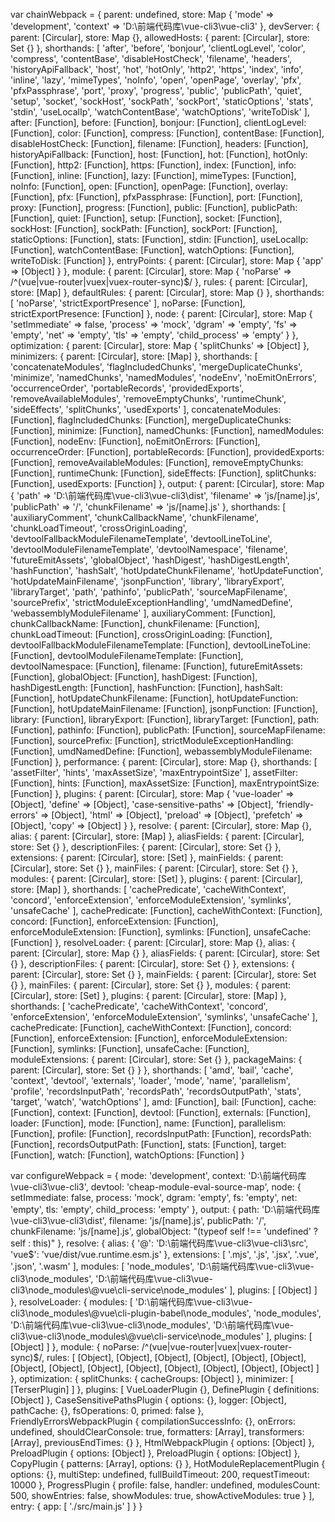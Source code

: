 var chainWebpack = {
    parent: undefined,
    store: Map {
      'mode' => 'development',
      'context' => 'D:\\前端代码库\\vue-cli3\\vue-cli3'
    },
    devServer: {
      parent: [Circular],
      store: Map {},
      allowedHosts: { parent: [Circular], store: Set {} },
      shorthands: [
        'after',            'before',             'bonjour',
        'clientLogLevel',   'color',              'compress',
        'contentBase',      'disableHostCheck',   'filename',
        'headers',          'historyApiFallback', 'host',
        'hot',              'hotOnly',            'http2',
        'https',            'index',              'info',
        'inline',           'lazy',               'mimeTypes',
        'noInfo',           'open',               'openPage',
        'overlay',          'pfx',                'pfxPassphrase',
        'port',             'proxy',              'progress',
        'public',           'publicPath',         'quiet',
        'setup',            'socket',             'sockHost',
        'sockPath',         'sockPort',           'staticOptions',
        'stats',            'stdin',              'useLocalIp',
        'watchContentBase', 'watchOptions',       'writeToDisk'
      ],
      after: [Function],
      before: [Function],
      bonjour: [Function],
      clientLogLevel: [Function],
      color: [Function],
      compress: [Function],
      contentBase: [Function],
      disableHostCheck: [Function],
      filename: [Function],
      headers: [Function],
      historyApiFallback: [Function],
      host: [Function],
      hot: [Function],
      hotOnly: [Function],
      http2: [Function],
      https: [Function],
      index: [Function],
      info: [Function],
      inline: [Function],
      lazy: [Function],
      mimeTypes: [Function],
      noInfo: [Function],
      open: [Function],
      openPage: [Function],
      overlay: [Function],
      pfx: [Function],
      pfxPassphrase: [Function],
      port: [Function],
      proxy: [Function],
      progress: [Function],
      public: [Function],
      publicPath: [Function],
      quiet: [Function],
      setup: [Function],
      socket: [Function],
      sockHost: [Function],
      sockPath: [Function],
      sockPort: [Function],
      staticOptions: [Function],
      stats: [Function],
      stdin: [Function],
      useLocalIp: [Function],
      watchContentBase: [Function],
      watchOptions: [Function],
      writeToDisk: [Function]
    },
    entryPoints: { parent: [Circular], store: Map { 'app' => [Object] } },
    module: {
      parent: [Circular],
      store: Map { 'noParse' => /^(vue|vue-router|vuex|vuex-router-sync)$/ },
      rules: { parent: [Circular], store: [Map] },
      defaultRules: { parent: [Circular], store: Map {} },
      shorthands: [ 'noParse', 'strictExportPresence' ],
      noParse: [Function],
      strictExportPresence: [Function]
    },
    node: {
      parent: [Circular],
      store: Map {
        'setImmediate' => false,
        'process' => 'mock',
        'dgram' => 'empty',
        'fs' => 'empty',
        'net' => 'empty',
        'tls' => 'empty',
        'child_process' => 'empty'
      }
    },
    optimization: {
      parent: [Circular],
      store: Map { 'splitChunks' => [Object] },
      minimizers: { parent: [Circular], store: [Map] },
      shorthands: [
        'concatenateModules',
        'flagIncludedChunks',
        'mergeDuplicateChunks',
        'minimize',
        'namedChunks',
        'namedModules',
        'nodeEnv',
        'noEmitOnErrors',
        'occurrenceOrder',
        'portableRecords',
        'providedExports',
        'removeAvailableModules',
        'removeEmptyChunks',
        'runtimeChunk',
        'sideEffects',
        'splitChunks',
        'usedExports'
      ],
      concatenateModules: [Function],
      flagIncludedChunks: [Function],
      mergeDuplicateChunks: [Function],
      minimize: [Function],
      namedChunks: [Function],
      namedModules: [Function],
      nodeEnv: [Function],
      noEmitOnErrors: [Function],
      occurrenceOrder: [Function],
      portableRecords: [Function],
      providedExports: [Function],
      removeAvailableModules: [Function],
      removeEmptyChunks: [Function],
      runtimeChunk: [Function],
      sideEffects: [Function],
      splitChunks: [Function],
      usedExports: [Function]
    },
    output: {
      parent: [Circular],
      store: Map {
        'path' => 'D:\\前端代码库\\vue-cli3\\vue-cli3\\dist',
        'filename' => 'js/[name].js',
        'publicPath' => '/',
        'chunkFilename' => 'js/[name].js'
      },
      shorthands: [
        'auxiliaryComment',
        'chunkCallbackName',
        'chunkFilename',
        'chunkLoadTimeout',
        'crossOriginLoading',
        'devtoolFallbackModuleFilenameTemplate',
        'devtoolLineToLine',
        'devtoolModuleFilenameTemplate',
        'devtoolNamespace',
        'filename',
        'futureEmitAssets',
        'globalObject',
        'hashDigest',
        'hashDigestLength',
        'hashFunction',
        'hashSalt',
        'hotUpdateChunkFilename',
        'hotUpdateFunction',
        'hotUpdateMainFilename',
        'jsonpFunction',
        'library',
        'libraryExport',
        'libraryTarget',
        'path',
        'pathinfo',
        'publicPath',
        'sourceMapFilename',
        'sourcePrefix',
        'strictModuleExceptionHandling',
        'umdNamedDefine',
        'webassemblyModuleFilename'
      ],
      auxiliaryComment: [Function],
      chunkCallbackName: [Function],
      chunkFilename: [Function],
      chunkLoadTimeout: [Function],
      crossOriginLoading: [Function],
      devtoolFallbackModuleFilenameTemplate: [Function],
      devtoolLineToLine: [Function],
      devtoolModuleFilenameTemplate: [Function],
      devtoolNamespace: [Function],
      filename: [Function],
      futureEmitAssets: [Function],
      globalObject: [Function],
      hashDigest: [Function],
      hashDigestLength: [Function],
      hashFunction: [Function],
      hashSalt: [Function],
      hotUpdateChunkFilename: [Function],
      hotUpdateFunction: [Function],
      hotUpdateMainFilename: [Function],
      jsonpFunction: [Function],
      library: [Function],
      libraryExport: [Function],
      libraryTarget: [Function],
      path: [Function],
      pathinfo: [Function],
      publicPath: [Function],
      sourceMapFilename: [Function],
      sourcePrefix: [Function],
      strictModuleExceptionHandling: [Function],
      umdNamedDefine: [Function],
      webassemblyModuleFilename: [Function]
    },
    performance: {
      parent: [Circular],
      store: Map {},
      shorthands: [ 'assetFilter', 'hints', 'maxAssetSize', 'maxEntrypointSize' ],
      assetFilter: [Function],
      hints: [Function],
      maxAssetSize: [Function],
      maxEntrypointSize: [Function]
    },
    plugins: {
      parent: [Circular],
      store: Map {
        'vue-loader' => [Object],
        'define' => [Object],
        'case-sensitive-paths' => [Object],
        'friendly-errors' => [Object],
        'html' => [Object],
        'preload' => [Object],
        'prefetch' => [Object],
        'copy' => [Object]
      }
    },
    resolve: {
      parent: [Circular],
      store: Map {},
      alias: { parent: [Circular], store: [Map] },
      aliasFields: { parent: [Circular], store: Set {} },
      descriptionFiles: { parent: [Circular], store: Set {} },
      extensions: { parent: [Circular], store: [Set] },
      mainFields: { parent: [Circular], store: Set {} },
      mainFiles: { parent: [Circular], store: Set {} },
      modules: { parent: [Circular], store: [Set] },
      plugins: { parent: [Circular], store: [Map] },
      shorthands: [
        'cachePredicate',
        'cacheWithContext',
        'concord',
        'enforceExtension',
        'enforceModuleExtension',
        'symlinks',
        'unsafeCache'
      ],
      cachePredicate: [Function],
      cacheWithContext: [Function],
      concord: [Function],
      enforceExtension: [Function],
      enforceModuleExtension: [Function],
      symlinks: [Function],
      unsafeCache: [Function]
    },
    resolveLoader: {
      parent: [Circular],
      store: Map {},
      alias: { parent: [Circular], store: Map {} },
      aliasFields: { parent: [Circular], store: Set {} },
      descriptionFiles: { parent: [Circular], store: Set {} },
      extensions: { parent: [Circular], store: Set {} },
      mainFields: { parent: [Circular], store: Set {} },
      mainFiles: { parent: [Circular], store: Set {} },
      modules: { parent: [Circular], store: [Set] },
      plugins: { parent: [Circular], store: [Map] },
      shorthands: [
        'cachePredicate',
        'cacheWithContext',
        'concord',
        'enforceExtension',
        'enforceModuleExtension',
        'symlinks',
        'unsafeCache'
      ],
      cachePredicate: [Function],
      cacheWithContext: [Function],
      concord: [Function],
      enforceExtension: [Function],
      enforceModuleExtension: [Function],
      symlinks: [Function],
      unsafeCache: [Function],
      moduleExtensions: { parent: [Circular], store: Set {} },
      packageMains: { parent: [Circular], store: Set {} }
    },
    shorthands: [
      'amd',         'bail',
      'cache',       'context',
      'devtool',     'externals',
      'loader',      'mode',
      'name',        'parallelism',
      'profile',     'recordsInputPath',
      'recordsPath', 'recordsOutputPath',
      'stats',       'target',
      'watch',       'watchOptions'
    ],
    amd: [Function],
    bail: [Function],
    cache: [Function],
    context: [Function],
    devtool: [Function],
    externals: [Function],
    loader: [Function],
    mode: [Function],
    name: [Function],
    parallelism: [Function],
    profile: [Function],
    recordsInputPath: [Function],
    recordsPath: [Function],
    recordsOutputPath: [Function],
    stats: [Function],
    target: [Function],
    watch: [Function],
    watchOptions: [Function]
  }


var configureWebpack = {
  mode: 'development',
  context: 'D:\\前端代码库\\vue-cli3\\vue-cli3',
  devtool: 'cheap-module-eval-source-map',
  node: {
    setImmediate: false,
    process: 'mock',
    dgram: 'empty',
    fs: 'empty',
    net: 'empty',
    tls: 'empty',
    child_process: 'empty'
  },
  output: {
    path: 'D:\\前端代码库\\vue-cli3\\vue-cli3\\dist',
    filename: 'js/[name].js',
    publicPath: '/',
    chunkFilename: 'js/[name].js',
    globalObject: "(typeof self !== 'undefined' ? self : this)"
  },
  resolve: {
    alias: {
      '@': 'D:\\前端代码库\\vue-cli3\\vue-cli3\\src',
      'vue$': 'vue/dist/vue.runtime.esm.js'
    },
    extensions: [ '.mjs', '.js', '.jsx', '.vue', '.json', '.wasm' ],
    modules: [
      'node_modules',
      'D:\\前端代码库\\vue-cli3\\vue-cli3\\node_modules',
      'D:\\前端代码库\\vue-cli3\\vue-cli3\\node_modules\\@vue\\cli-service\\node_modules'
    ],
    plugins: [ [Object] ]
  },
  resolveLoader: {
    modules: [
      'D:\\前端代码库\\vue-cli3\\vue-cli3\\node_modules\\@vue\\cli-plugin-babel\\node_modules',
      'node_modules',
      'D:\\前端代码库\\vue-cli3\\vue-cli3\\node_modules',
      'D:\\前端代码库\\vue-cli3\\vue-cli3\\node_modules\\@vue\\cli-service\\node_modules'
    ],
    plugins: [ [Object] ]
  },
  module: {
    noParse: /^(vue|vue-router|vuex|vuex-router-sync)$/,
    rules: [
      [Object], [Object],
      [Object], [Object],
      [Object], [Object],
      [Object], [Object],
      [Object], [Object],
      [Object], [Object],
      [Object], [Object]
    ]
  },
  optimization: {
    splitChunks: { cacheGroups: [Object] },
    minimizer: [ [TerserPlugin] ]
  },
  plugins: [
    VueLoaderPlugin {},
    DefinePlugin { definitions: [Object] },
    CaseSensitivePathsPlugin {
      options: {},
      logger: [Object],
      pathCache: {},
      fsOperations: 0,
      primed: false
    },
    FriendlyErrorsWebpackPlugin {
      compilationSuccessInfo: {},
      onErrors: undefined,
      shouldClearConsole: true,
      formatters: [Array],
      transformers: [Array],
      previousEndTimes: {}
    },
    HtmlWebpackPlugin { options: [Object] },
    PreloadPlugin { options: [Object] },
    PreloadPlugin { options: [Object] },
    CopyPlugin { patterns: [Array], options: {} },
    HotModuleReplacementPlugin {
      options: {},
      multiStep: undefined,
      fullBuildTimeout: 200,
      requestTimeout: 10000
    },
    ProgressPlugin {
      profile: false,
      handler: undefined,
      modulesCount: 500,
      showEntries: false,
      showModules: true,
      showActiveModules: true
    }
  ],
  entry: { app: [ './src/main.js' ] }
}